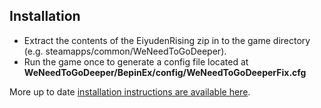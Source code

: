 ## Installation
- Extract the contents of the EiyudenRising zip in to the game directory (e.g. steamapps/common/WeNeedToGoDeeper).
- Run the game once to generate a config file located at **WeNeedToGoDeeper/BepinEx/config/WeNeedToGoDeeperFix.cfg**

More up to date [installation instructions are available here](https://github.com/Lyall/WeNeedToGoDeeperFix#installation).
